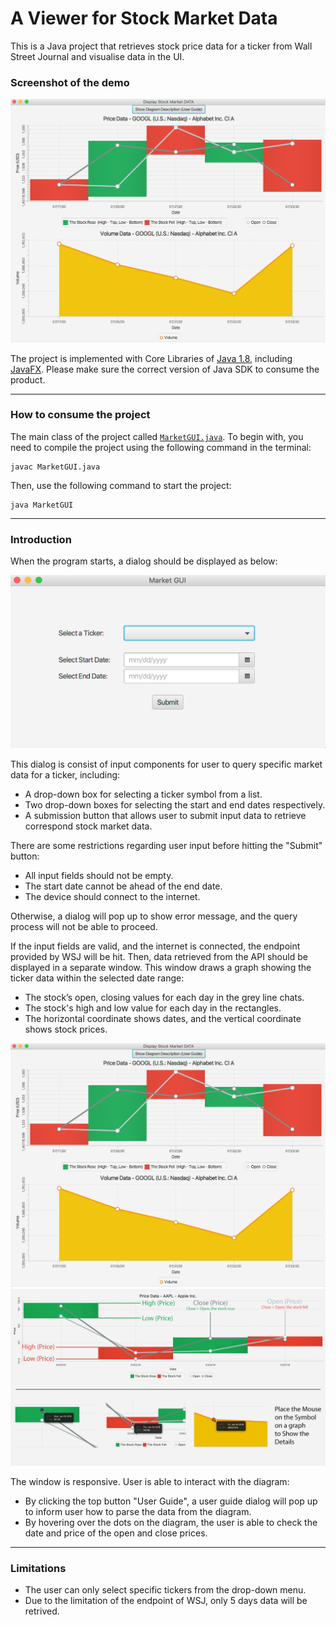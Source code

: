 # A Viewer for Stock Market Data
This is a Java project that retrieves stock price data for a ticker from Wall Street Journal and visualise data in the UI.

### **Screenshot of the demo**

![Demo](/pics/Screenshot%20Demo.png)

The project is implemented with Core Libraries of [Java 1.8](https://www.oracle.com/java/technologies/javase/javase-jdk8-downloads.html), including [JavaFX](https://www.oracle.com/java/technologies/javase/javafx-overview.html). 
Please make sure the correct version of Java SDK to consume the product.

---

### **How to consume the project**

The main class of the project called [`MarketGUI.java`](MarketGUI.java).
To begin with, you need to compile the project using the following command in the terminal:
```shell script
javac MarketGUI.java
```
Then, use the following command to start the project:
```shell script
java MarketGUI
```

---

### **Introduction**

When the program starts, a dialog should be displayed as below:

![Dialog](/pics/Screenshot%20Dialog.png)

This dialog is consist of input components for user to query specific market data for a ticker, including:
- A drop-down box for selecting a ticker symbol from a list.
- Two drop-down boxes for selecting the start and end dates respectively. 
- A submission button that allows user to submit input data to retrieve correspond stock market data.

There are some restrictions regarding user input before hitting the "Submit" button:
- All input fields should not be empty.
- The start date cannot be ahead of the end date.
- The device should connect to the internet.

Otherwise, a dialog will pop up to show error message, and the query process will not be able to proceed.

If the input fields are valid, and the internet is connected, the endpoint provided by WSJ will be hit. Then, data retrieved from the API should be displayed in a separate window. 
This window draws a graph showing the ticker data within the selected date range:
- The stock’s open, closing values for each day in the grey line chats.
- The stock's high and low value for each day in the rectangles.
- The horizontal coordinate shows dates, and the vertical coordinate shows stock prices.

![Demo](/pics/Screenshot%20Demo.png)
![Description](banner-sample.png)

The window is responsive. User is able to interact with the diagram:
- By clicking the top button "User Guide", a user guide dialog will pop up to inform user how to parse the data from the diagram.
- By hovering over the dots on the diagram, the user is able to check the date and price of the open and close prices.

---

### **Limitations**

- The user can only select specific tickers from the drop-down menu.
- Due to the limitation of the endpoint of WSJ, only 5 days data will be retrived.
